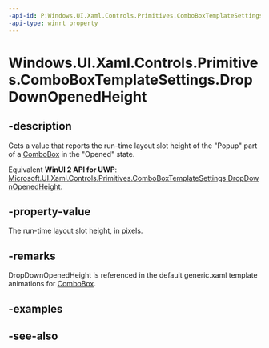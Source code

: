 ```yaml
---
-api-id: P:Windows.UI.Xaml.Controls.Primitives.ComboBoxTemplateSettings.DropDownOpenedHeight
-api-type: winrt property
---
```


<!-- Property syntax
public double DropDownOpenedHeight { get; }
-->

# Windows.UI.Xaml.Controls.Primitives.ComboBoxTemplateSettings.DropDownOpenedHeight

## -description
Gets a value that reports the run-time layout slot height of the "Popup" part of a [ComboBox](../windows.ui.xaml.controls/combobox.md) in the "Opened" state.

Equivalent **WinUI 2 API for UWP**: [Microsoft.UI.Xaml.Controls.Primitives.ComboBoxTemplateSettings.DropDownOpenedHeight](/windows/winui/api/microsoft.ui.xaml.controls.primitives.comboboxtemplatesettings.dropdownopenedheight).

## -property-value
The run-time layout slot height, in pixels.

## -remarks
DropDownOpenedHeight is referenced in the default generic.xaml template animations for [ComboBox](../windows.ui.xaml.controls/combobox.md).

## -examples

## -see-also
